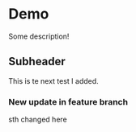 # Demo
Some description!

## Subheader

This is te next test I added. 

### New update in feature branch

sth changed here